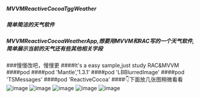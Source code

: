 ##### MVVMReactiveCocoaTggWeather
##### 简单简洁的天气软件
##### MVVMReactiveCocoaWeatherApp,想要用MVVM和RAC写的一个天气软件,简单展示当前的天气还有些其他相关字段
###慢慢改吧，慢慢更
####It's a easy sample,just study RAC&MVVM
####pod 
####pod 'Mantle’,’1.3.1’
####pod 'LBBlurredImage'
####pod 'TSMessages'
####pod 'ReactiveCocoa'
####👇下面放几张图稍微看看
![image](https://github.com/BigBagFind/MVVMReactiveCocoaTggWeather/blob/master/ScreenShot/IMG_7590.PNG?raw=true)
![image](https://github.com/BigBagFind/MVVMReactiveCocoaTggWeather/blob/master/ScreenShot/IMG_7592.PNG?raw=true)
![image](https://github.com/BigBagFind/MVVMReactiveCocoaTggWeather/blob/master/ScreenShot/IMG_7593.PNG?raw=true)
![image](https://github.com/BigBagFind/MVVMReactiveCocoaTggWeather/blob/master/ScreenShot/IMG_7595.PNG?raw=true)
![image](https://raw.githubusercontent.com/BigBagFind/MVVMReactiveCocoaTggWeather/master/ScreenShot/IMG_7596.PNG)

